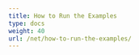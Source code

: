 ```yaml
---
title: Нow to Run the Examples
type: docs
weight: 40
url: /net/how-to-run-the-examples/
---
```






